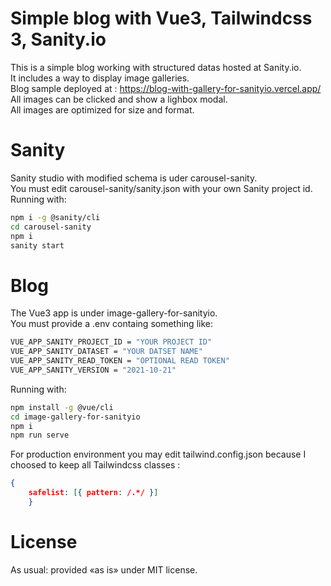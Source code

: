 # Simple blog with Vue3, Tailwindcss 3, Sanity.io

This is a simple blog working with structured datas hosted at Sanity.io.  
It includes a way to display image galleries.  
Blog sample deployed at : https://blog-with-gallery-for-sanityio.vercel.app/  
All images can be clicked and show a lighbox modal.  
All images are optimized for size and format.  

# Sanity

Sanity studio with modified schema is uder carousel-sanity.  
You must edit carousel-sanity/sanity.json with your own Sanity project id.  
Running with:
```bash
npm i -g @sanity/cli
cd carousel-sanity
npm i
sanity start
```

# Blog

The Vue3 app is under image-gallery-for-sanityio.  
You must provide a .env containg something like:
```bash
VUE_APP_SANITY_PROJECT_ID = "YOUR PROJECT ID"
VUE_APP_SANITY_DATASET = "YOUR DATSET NAME"
VUE_APP_SANITY_READ_TOKEN = "OPTIONAL READ TOKEN"
VUE_APP_SANITY_VERSION = "2021-10-21"
```
Running with:
```bash
npm install -g @vue/cli
cd image-gallery-for-sanityio
npm i
npm run serve
```
For production environment you may edit tailwind.config.json because I choosed to keep all Tailwindcss classes :
```json
{ 
    safelist: [{ pattern: /.*/ }]
    }
```

# License

As usual: provided «as is» under MIT license. 